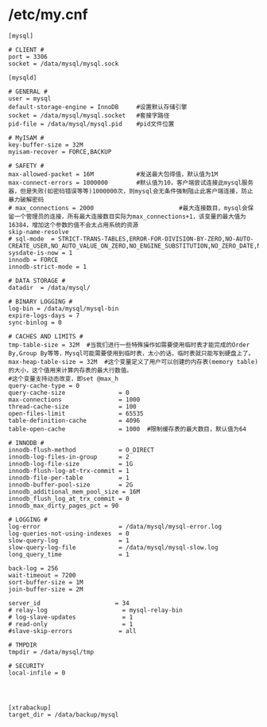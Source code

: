 # /etc/my.cnf
    
    [mysql]
    
    # CLIENT #
    port = 3306
    socket = /data/mysql/mysql.sock
    
    [mysqld]
    
    # GENERAL #
    user = mysql
    default-storage-engine = InnoDB    	#设置默认存储引擎
    socket = /data/mysql/mysql.socket 	#套接字路径
    pid-file = /data/mysql/mysql.pid 	#pid文件位置
    
    # MyISAM #
    key-buffer-size = 32M
    myisam-recover = FORCE,BACKUP
    
    # SAFETY #
    max-allowed-packet = 16M 			#发送最大包得值，默认值为1M
    max-connect-errors = 1000000 		#默认值为10，客户端尝试连接此mysql服务器，但是失败(如密码错误等等)1000000次，则mysql会无条件强制阻止此客户端连接，防止暴力破解密码
    # max_connections = 2000 						#最大连接数目，mysql会保留一个管理员的连接，所有最大连接数目实际为max_connections+1，该变量的最大值为16384，增加这个参数的值不会太占用系统的资源
    skip-name-resolve
    # sql-mode  = STRICT-TRANS-TABLES,ERROR-FOR-DIVISION-BY-ZERO,NO-AUTO-CREATE_USER,NO_AUTO_VALUE_ON_ZERO,NO_ENGINE_SUBSTITUTION,NO_ZERO_DATE,NO_ZERO_IN_DATE,ONLY_FULL_GROUP_BY
    sysdate-is-now = 1
    innodb = FORCE
    innodb-strict-mode = 1
    
    # DATA STORAGE #
    datadir  = /data/mysql/
    
    # BINARY LOGGING #
    log-bin = /data/mysql/mysql-bin
    expire-logs-days = 7
    sync-binlog = 0
    
    # CACHES AND LIMITS #
    tmp-table-size = 32M  #当我们进行一些特殊操作如需要使用临时表才能完成的Order By,Group By等等，Mysql可能需要使用到临时表，太小的话，临时表就只能写到硬盘上了。
    max-heap-table-size = 32M  #这个变量定义了用户可以创建的内存表(memory table)的大小，这个值用来计算内存表的最大行数值。
    #这个变量支持动态改变，即set @max_h
    query-cache-type = 0
    query-cache-size               = 0
    max-connections                = 1000
    thread-cache-size              = 100
    open-files-limit               = 65535
    table-definition-cache         = 4096
    table-open-cache               = 1000  #限制缓存表的最大数目，默认值为64
    
    # INNODB #
    innodb-flush-method            = O_DIRECT
    innodb-log-files-in-group      = 2
    innodb-log-file-size           = 1G
    innodb-flush-log-at-trx-commit = 1
    innodb-file-per-table          = 1
    innodb-buffer-pool-size        = 2G
    innodb_additional_mem_pool_size = 16M
    innodb_flush_log_at_trx_commit = 0
    innodb_max_dirty_pages_pct = 90
    
    # LOGGING #
    log-error                      = /data/mysql/mysql-error.log
    log-queries-not-using-indexes  = 0
    slow-query-log                 = 1
    slow-query-log-file            = /data/mysql/mysql-slow.log
    long_query_time                = 1
    
    back-log = 256
    wait-timeout = 7200
    sort-buffer-size = 1M
    join-buffer-size = 2M
    
    server_id                     = 34
    # relay-log                     = mysql-relay-bin
    # log-slave-updates             = 1
    # read-only                     = 1
    #slave-skip-errors             = all
    
    # TMPDIR
    tmpdir = /data/mysql/tmp
    
    # SECURITY
    local-infile = 0
    
    
    
    
    [xtrabackup]
    target_dir = /data/backup/mysql
